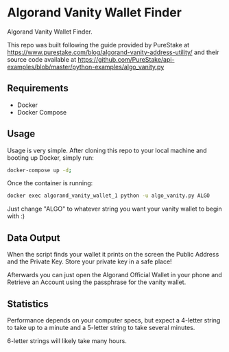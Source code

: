 # Algorand Vanity Wallet Finder

Algorand Vanity Wallet Finder.

This repo was built following the guide provided by PureStake at https://www.purestake.com/blog/algorand-vanity-address-utility/ and their source code available at https://github.com/PureStake/api-examples/blob/master/python-examples/algo_vanity.py

## Requirements

- Docker
- Docker Compose

## Usage

Usage is very simple. After cloning this repo to your local machine and booting up Docker, simply run:

```bash
docker-compose up -d;
```

Once the container is running:

```bash
docker exec algorand_vanity_wallet_1 python -u algo_vanity.py ALGO
```

Just change "ALGO" to whatever string you want your vanity wallet to begin with :)

## Data Output

When the script finds your wallet it prints on the screen the Public Address and the Private Key. Store your private key in a safe place!

Afterwards you can just open the Algorand Official Wallet in your phone and Retrieve an Account using the passphrase for the vanity wallet.


## Statistics

Performance depends on your computer specs, but expect a 4-letter string to take up to a minute and a 5-letter string to take several minutes.

6-letter strings will likely take many hours.
